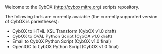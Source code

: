 Welcome to the CybOX (http://cybox.mitre.org) scripts repository.

The following tools are currently available (the currently supported version of CybOX is parentheses):
+ CybOX to HTML XSL Transform (CybOX v1.0 draft)
+ CybOX to OVAL Python Script (CybOX v1.0 draft)
+ Email to CybOX Python Script (CybOX v1.0 final)
+ OpenIOC to CybOX Python Script (CybOX v1.0 final)



